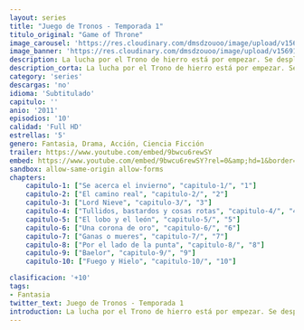 ```yaml
---
layout: series
title: "Juego de Tronos - Temporada 1"
titulo_original: "Game of Throne"
image_carousel: 'https://res.cloudinary.com/dmsdzouoo/image/upload/v1569176892/juego1-min_qxmaft.jpg'
image_banner: 'https://res.cloudinary.com/dmsdzouoo/image/upload/v1569176893/cq5dam.web_.1200.675-678x381-min_lniy1l.jpg'
description: La lucha por el Trono de hierro está por empezar. Se desplegará desde el sur, donde el calor engendra conspiraciones, lujurias e intrigas, pasando por las vastas y salvajes tierras del este, hasta llegar al gélido norte, donde una pared de hielo de 800 pies protege al reino de las fuerzas del mal que yacen detrás. Reyes y reinas, caballeros y renegados, mentirosos, nobles y hombres de bien... Todos quieren jugar.
description_corta: La lucha por el Trono de hierro está por empezar. Se desplegará desde el sur, donde el calor engendra conspiraciones, lujurias e intrigas, pasando por las vastas y salvajes tierras del este, hasta llegar al gélido norte, donde una pared de hielo de 800 pies protege al reino de las fuerzas del mal que yacen detrás. Reyes y reinas, caballeros y renegados, mentirosos, nobles y hombres de bien... Todos quieren jugar.
category: 'series'
descargas: 'no'
idioma: 'Subtitulado'
capitulo: ''
anio: '2011'
episodios: '10'
calidad: 'Full HD'
estrellas: '5'
genero: Fantasia, Drama, Acción, Ciencia Ficción
trailer: https://www.youtube.com/embed/9bwcu6rewSY
embed: https://www.youtube.com/embed/9bwcu6rewSY?rel=0&amp;hd=1&border=0&wmode=opaque&enablejsapi=1&modestbranding=1&controls=1&showinfo=1
sandbox: allow-same-origin allow-forms 
chapters:
    capitulo-1: ["Se acerca el invierno", "capitulo-1/", "1"]
    capitulo-2: ["El camino real", "capitulo-2/", "2"]
    capitulo-3: ["Lord Nieve", "capitulo-3/", "3"]
    capitulo-4: ["Tullidos, bastardos y cosas rotas", "capitulo-4/", "4"]
    capitulo-5: ["El lobo y el león", "capitulo-5/", "5"]
    capitulo-6: ["Una corona de oro", "capitulo-6/", "6"]
    capitulo-7: ["Ganas o mueres", "capitulo-7/", "7"]
    capitulo-8: ["Por el lado de la punta", "capitulo-8/", "8"]
    capitulo-9: ["Baelor", "capitulo-9/", "9"]
    capitulo-10: ["Fuego y Hielo", "capitulo-10/", "10"]

clasificacion: '+10'
tags:
- Fantasia
twitter_text: Juego de Tronos - Temporada 1
introduction: La lucha por el Trono de hierro está por empezar. Se desplegará desde el sur, donde el calor engendra conspiraciones, lujurias e intrigas, pasando por las vastas y salvajes tierras del este, hasta llegar al gélido norte, donde una pared de hielo de 800 pies protege al reino de las fuerzas del mal que yacen detrás. Reyes y reinas, caballeros y renegados, mentirosos, nobles y hombres de bien... Todos quieren jugar.
---
```












